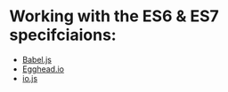 # Working with the ES6 & ES7 specifciaions:

- [Babel.js](https://babeljs.io/)
- [Egghead.io](https://egghead.io/technologies/es6)
- [io.js](https://iojs.org/en/es6.html)

